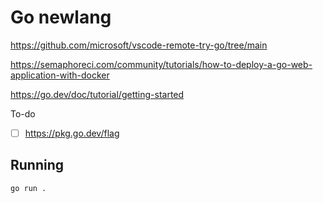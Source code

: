 # Go newlang

https://github.com/microsoft/vscode-remote-try-go/tree/main

https://semaphoreci.com/community/tutorials/how-to-deploy-a-go-web-application-with-docker

https://go.dev/doc/tutorial/getting-started

To-do

- [ ] https://pkg.go.dev/flag

## Running

```bash
go run .
```
